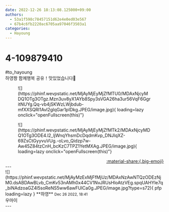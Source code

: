 ```yaml
---
date: 2022-12-26 18:13:08.125000+09:00
authors:
  - 53a1f598c78457151d62e4e0ed03e567
  - 67b4c6fb2220ac6705aa97046f3503a1
categories:
  - Hayoung
---
```


# 4-109879410

<div class="post-container" markdown="1">
<div class="content-container md-sidebar__scrollwrap" markdown="1">

\#to_hayoung <br>하영짱 함께행복 공유！맛있었습니다🌽
<figure markdown="1">
![](https://phinf.wevpstatic.net/MjAyMjEyMjZfMTU0/MDAxNjcyMDQ1OTg3OTgz.Mzn3uv8yX1AYb8Spy3sVGA26ha3ur56VqF6GgritNUYg.Qq-vb4jSKWzLWjbdub-mfXXSQRl1Avl2glqGar1pIDkg.JPEG/image.jpg){ loading=lazy onclick="openFullscreen(this)"}
</figure>

<figure markdown="1">
![](https://phinf.wevpstatic.net/MjAyMjEyMjZfMTk2/MDAxNjcyMDQ1OTg3ODE4.l2_ljWnqYhsmDcDqdmKvp_DNJlqXZ-69ZsCtGyyvuVUg.-oLvo_Qidzp7w-Aw45Z84tzCnH_bcKzC7TPZ1YetMXAg.JPEG/image.jpg){ loading=lazy onclick="openFullscreen(this)"}
</figure>


</div>
</div>

<div style="text-align: right;" markdown="1">
<a href="https://weverse.io/fromis9/fanpost/4-109879410" style="text-align: right;">:material-share:{.big-emoji}</a>
</div>
---

<div class="comments-container md-sidebar__scrollwrap" markdown="1">
<div class="comment" markdown="1">
<div class='id-container' markdown="1">
![](https://phinf.wevpstatic.net/MjAyMzExMjFfMjUz/MDAxNzAwNTQzODEzNjM0.dsABDAwBLvb_CmKv53nAMh0x44CV1NvJRUsHloAtzVEg.spqUAHYle7q_biNAdzoaGZ4l5soReNS5ww6awFUlCa0g.JPEG/image.jpg?type=s72){ pfp loading=lazy }
**<span class="artist">하영</span>** <small>Dec 26 2022, 18:41</small><br>
</div>
<div class='comment-body' markdown="1">
우마이
</div>
</div>
</div>
---
